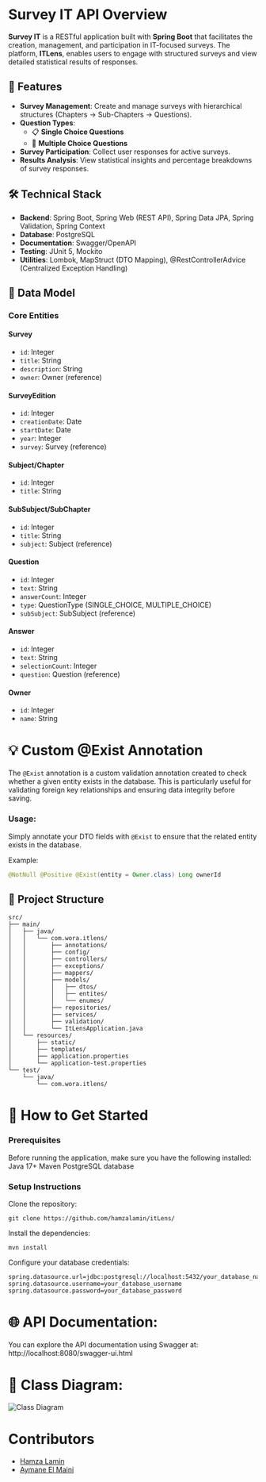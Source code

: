 # Survey IT API Overview

**Survey IT** is a RESTful application built with **Spring Boot** that facilitates the creation, management, and participation in IT-focused surveys. The platform, **ITLens**, enables users to engage with structured surveys and view detailed statistical results of responses.


## 🚀 Features

- **Survey Management**: Create and manage surveys with hierarchical structures (Chapters → Sub-Chapters → Questions).
- **Question Types**: 
  - 📋 **Single Choice Questions** 
  - 📝 **Multiple Choice Questions**
- **Survey Participation**: Collect user responses for active surveys.
- **Results Analysis**: View statistical insights and percentage breakdowns of survey responses.

## 🛠️ Technical Stack

- **Backend**: Spring Boot, Spring Web (REST API), Spring Data JPA, Spring Validation, Spring Context
- **Database**: PostgreSQL
- **Documentation**: Swagger/OpenAPI
- **Testing**: JUnit 5, Mockito
- **Utilities**: Lombok, MapStruct (DTO Mapping), @RestControllerAdvice (Centralized Exception Handling)

## 🧳 Data Model

### Core Entities
#### **Survey**  
- `id`: Integer  
- `title`: String  
- `description`: String  
- `owner`: Owner (reference)

#### **SurveyEdition**  
- `id`: Integer  
- `creationDate`: Date  
- `startDate`: Date  
- `year`: Integer  
- `survey`: Survey (reference)

#### **Subject/Chapter**  
- `id`: Integer  
- `title`: String

#### **SubSubject/SubChapter**  
- `id`: Integer  
- `title`: String  
- `subject`: Subject (reference)

#### **Question**  
- `id`: Integer  
- `text`: String  
- `answerCount`: Integer  
- `type`: QuestionType (SINGLE_CHOICE, MULTIPLE_CHOICE)  
- `subSubject`: SubSubject (reference)

#### **Answer**  
- `id`: Integer  
- `text`: String  
- `selectionCount`: Integer  
- `question`: Question (reference)

#### **Owner**  
- `id`: Integer  
- `name`: String

# 💡 Custom @Exist Annotation

The `@Exist` annotation is a custom validation annotation created to check whether a given entity exists in the database. This is particularly useful for validating foreign key relationships and ensuring data integrity before saving.

### Usage:
Simply annotate your DTO fields with `@Exist` to ensure that the related entity exists in the database.

Example:
```java
@NotNull @Positive @Exist(entity = Owner.class) Long ownerId
```

## 📁 Project Structure

```plaintext
src/
├── main/
│   ├── java/
│   │   └── com.wora.itlens/
│   │       ├── annotations/
│   │       ├── config/
│   │       ├── controllers/
│   │       ├── exceptions/
│   │       ├── mappers/
│   │       ├── models/
│   │       │   ├── dtos/
│   │       │   ├── entites/
│   │       │   └── enumes/
│   │       ├── repositories/
│   │       ├── services/
│   │       ├── validation/
│   │       └── ItLensApplication.java
│   └── resources/
│       ├── static/
│       ├── templates/
│       ├── application.properties
│       └── application-test.properties
└── test/
    └── java/
        └── com.wora.itlens/

```
# 🚀 How to Get Started

### Prerequisites
Before running the application, make sure you have the following installed:
Java 17+
Maven
PostgreSQL database

### Setup Instructions
Clone the repository:
```plaintext
git clone https://github.com/hamzalamin/itLens/
```

Install the dependencies:
```plaintext
mvn install
```

Configure your database credentials:
```plaintext
spring.datasource.url=jdbc:postgresql://localhost:5432/your_database_name
spring.datasource.username=your_database_username
spring.datasource.password=your_database_password
```

# 🌐 API Documentation:
You can explore the API documentation using Swagger at:
http://localhost:8080/swagger-ui.html

# 📐 Class Diagram:
![Class Diagram](https://github.com/hamzalamin/ITLens/blob/main/src/main/java/com/wora/itlens/classesDiagramme/classes.png)



# Contributors
- [Hamza Lamin](https://github.com/hamzalamin)
- [Aymane El Maini](https://github.com/aymaneTech)
